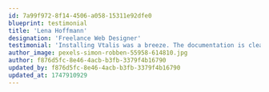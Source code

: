 ```yaml
---
id: 7a99f972-8f14-4506-a058-15311e92dfe0
blueprint: testimonial
title: 'Lena Hoffmann'
designation: 'Freelance Web Designer'
testimonial: 'Installing Vtalis was a breeze. The documentation is clear, and the design is both minimal and powerful. Perfect for showcasing portfolios'
author_image: pexels-simon-robben-55958-614810.jpg
author: f876d5fc-8e46-4acb-b3fb-3379f4b16790
updated_by: f876d5fc-8e46-4acb-b3fb-3379f4b16790
updated_at: 1747910929
---
```

